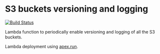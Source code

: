 # S3 buckets versioning and logging

[![Build Status](https://travis-ci.org/darkowlzz/s3-versioning-logging-lambda.svg?branch=master)](https://travis-ci.org/darkowlzz/s3-versioning-logging-lambda)

Lambda function to periodically enable versioning and logging of all the
S3 buckets.

Lambda deployment using [apex.run](http://apex.run/).
